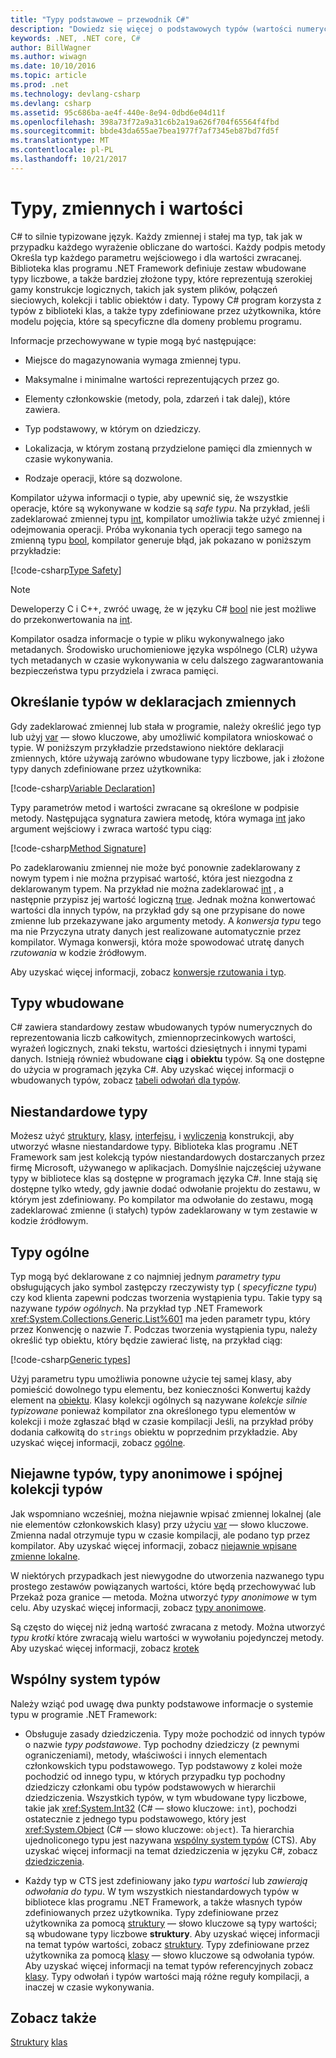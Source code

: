 ```yaml
---
title: "Typy podstawowe — przewodnik C#"
description: "Dowiedz się więcej o podstawowych typów (wartości numeryczne, ciągi i obiektów) we wszystkich programach języka C#"
keywords: .NET, .NET core, C#
author: BillWagner
ms.author: wiwagn
ms.date: 10/10/2016
ms.topic: article
ms.prod: .net
ms.technology: devlang-csharp
ms.devlang: csharp
ms.assetid: 95c686ba-ae4f-440e-8e94-0dbd6e04d11f
ms.openlocfilehash: 398a73f72a9a31c6b2a19a626f704f65564f4fbd
ms.sourcegitcommit: bbde43da655ae7bea1977f7af7345eb87bd7fd5f
ms.translationtype: MT
ms.contentlocale: pl-PL
ms.lasthandoff: 10/21/2017
---
```

# <a name="types-variables-and-values"></a>Typy, zmiennych i wartości  
C# to silnie typizowane język. Każdy zmiennej i stałej ma typ, tak jak w przypadku każdego wyrażenie obliczane do wartości. Każdy podpis metody Określa typ każdego parametru wejściowego i dla wartości zwracanej. Biblioteka klas programu .NET Framework definiuje zestaw wbudowane typy liczbowe, a także bardziej złożone typy, które reprezentują szerokiej gamy konstrukcje logicznych, takich jak system plików, połączeń sieciowych, kolekcji i tablic obiektów i daty. Typowy C# program korzysta z typów z biblioteki klas, a także typy zdefiniowane przez użytkownika, które modelu pojęcia, które są specyficzne dla domeny problemu programu.  
  
Informacje przechowywane w typie mogą być następujące:  
  
-   Miejsce do magazynowania wymaga zmiennej typu.  
  
-   Maksymalne i minimalne wartości reprezentujących przez go.  
  
-   Elementy członkowskie (metody, pola, zdarzeń i tak dalej), które zawiera.  
  
-   Typ podstawowy, w którym on dziedziczy.  
  
-   Lokalizacja, w którym zostaną przydzielone pamięci dla zmiennych w czasie wykonywania.  
  
-   Rodzaje operacji, które są dozwolone.  
  
Kompilator używa informacji o typie, aby upewnić się, że wszystkie operacje, które są wykonywane w kodzie są *safe typu*. Na przykład, jeśli zadeklarować zmiennej typu [int](language-reference/keywords/int.md), kompilator umożliwia także użyć zmiennej i odejmowania operacji. Próba wykonania tych operacji tego samego na zmienną typu [bool](language-reference/keywords/bool.md), kompilator generuje błąd, jak pokazano w poniższym przykładzie:  
  
[!code-csharp[Type Safety](../../samples/snippets/csharp/concepts/basic-types/type-safety.cs)]  
  
> [!NOTE]  
>  Deweloperzy C i C++, zwróć uwagę, że w języku C# [bool](language-reference/keywords/bool.md) nie jest możliwe do przekonwertowania na [int](language-reference/keywords/int.md).  
  
Kompilator osadza informacje o typie w pliku wykonywalnego jako metadanych. Środowisko uruchomieniowe języka wspólnego (CLR) używa tych metadanych w czasie wykonywania w celu dalszego zagwarantowania bezpieczeństwa typu przydziela i zwraca pamięci.  

## <a name="specifying-types-in-variable-declarations"></a>Określanie typów w deklaracjach zmiennych  
Gdy zadeklarować zmiennej lub stała w programie, należy określić jego typ lub użyj [var](language-reference/keywords/var.md) — słowo kluczowe, aby umożliwić kompilatora wnioskować o typie. W poniższym przykładzie przedstawiono niektóre deklaracji zmiennych, które używają zarówno wbudowane typy liczbowe, jak i złożone typy danych zdefiniowane przez użytkownika:  
  
[!code-csharp[Variable Declaration](../../samples/snippets/csharp/concepts/basic-types/variable-declaration.cs)]  
  
Typy parametrów metod i wartości zwracane są określone w podpisie metody. Następująca sygnatura zawiera metodę, która wymaga [int](language-reference/keywords/int.md) jako argument wejściowy i zwraca wartość typu ciąg:  
  
[!code-csharp[Method Signature](../../samples/snippets/csharp/concepts/basic-types/method-signature.cs)]  
  
Po zadeklarowaniu zmiennej nie może być ponownie zadeklarowany z nowym typem i nie można przypisać wartość, która jest niezgodna z deklarowanym typem. Na przykład nie można zadeklarować [int](language-reference/keywords/int.md) , a następnie przypisz jej wartość logiczną [true](language-reference/keywords/true.md). Jednak można konwertować wartości dla innych typów, na przykład gdy są one przypisane do nowe zmienne lub przekazywane jako argumenty metody. A *konwersja typu* tego ma nie Przyczyna utraty danych jest realizowane automatycznie przez kompilator. Wymaga konwersji, która może spowodować utratę danych *rzutowania* w kodzie źródłowym. 

Aby uzyskać więcej informacji, zobacz [konwersje rzutowania i typ](programming-guide/types/casting-and-type-conversions.md).
 
## <a name="built-in-types"></a>Typy wbudowane
C# zawiera standardowy zestaw wbudowanych typów numerycznych do reprezentowania liczb całkowitych, zmiennoprzecinkowych wartości, wyrażeń logicznych, znaki tekstu, wartości dziesiętnych i innymi typami danych. Istnieją również wbudowane **ciąg** i **obiektu** typów. Są one dostępne do użycia w programach języka C#. Aby uzyskać więcej informacji o wbudowanych typów, zobacz [tabeli odwołań dla typów](language-reference/keywords/reference-tables-for-types.md).  
  
## <a name="custom-types"></a>Niestandardowe typy  
Możesz użyć [struktury](language-reference/keywords/class.md), [klasy](language-reference/keywords/class.md), [interfejsu](language-reference/keywords/interface.md), i [wyliczenia](language-reference/keywords/enum.md) konstrukcji, aby utworzyć własne niestandardowe typy. Biblioteka klas programu .NET Framework sam jest kolekcją typów niestandardowych dostarczanych przez firmę Microsoft, używanego w aplikacjach. Domyślnie najczęściej używane typy w bibliotece klas są dostępne w programach języka C#. Inne stają się dostępne tylko wtedy, gdy jawnie dodać odwołanie projektu do zestawu, w którym jest zdefiniowany. Po kompilator ma odwołanie do zestawu, mogą zadeklarować zmienne (i stałych) typów zadeklarowany w tym zestawie w kodzie źródłowym. 
  
## <a name="generic-types"></a>Typy ogólne  
Typ mogą być deklarowane z co najmniej jednym *parametry typu* obsługujących jako symbol zastępczy rzeczywisty typ ( *specyficzne typu*) czy kod klienta zapewni podczas tworzenia wystąpienia typu. Takie typy są nazywane *typów ogólnych*. Na przykład typ .NET Framework <xref:System.Collections.Generic.List%601> ma jeden parametr typu, który przez Konwencję o nazwie *T*. Podczas tworzenia wystąpienia typu, należy określić typ obiektu, który będzie zawierać listę, na przykład ciąg:  
  
[!code-csharp[Generic types](../../samples/snippets/csharp/concepts/basic-types/generic-type.cs)] 
  
Użyj parametru typu umożliwia ponowne użycie tej samej klasy, aby pomieścić dowolnego typu elementu, bez konieczności Konwertuj każdy element na [obiektu](language-reference/keywords/object.md). Klasy kolekcji ogólnych są nazywane *kolekcje silnie typizowane* ponieważ kompilator zna określonego typu elementów w kolekcji i może zgłaszać błąd w czasie kompilacji Jeśli, na przykład próby dodania całkowitą do `strings` obiektu w poprzednim przykładzie. Aby uzyskać więcej informacji, zobacz [ogólne](programming-guide/generics/index.md). 

## <a name="implicit-types-anonymous-types-and-tuple-types"></a>Niejawne typów, typy anonimowe i spójnej kolekcji typów  
Jak wspomniano wcześniej, można niejawnie wpisać zmiennej lokalnej (ale nie elementów członkowskich klasy) przy użyciu [var](language-reference/keywords/var.md) — słowo kluczowe. Zmienna nadal otrzymuje typu w czasie kompilacji, ale podano typ przez kompilator. Aby uzyskać więcej informacji, zobacz [niejawnie wpisane zmienne lokalne](programming-guide/classes-and-structs/implicitly-typed-local-variables.md).  
  
W niektórych przypadkach jest niewygodne do utworzenia nazwanego typu prostego zestawów powiązanych wartości, które będą przechowywać lub Przekaż poza granice — metoda. Można utworzyć *typy anonimowe* w tym celu. Aby uzyskać więcej informacji, zobacz [typy anonimowe](programming-guide/classes-and-structs/anonymous-types.md).

Są często do więcej niż jedną wartość zwracana z metody. Można utworzyć *typu krotki* które zwracają wielu wartości w wywołaniu pojedynczej metody. Aby uzyskać więcej informacji, zobacz [krotek](tuples.md)

## <a name="the-common-type-system"></a>Wspólny system typów  
Należy wziąć pod uwagę dwa punkty podstawowe informacje o systemie typu w programie .NET Framework:  
  
-   Obsługuje zasady dziedziczenia. Typy może pochodzić od innych typów o nazwie *typy podstawowe*. Typ pochodny dziedziczy (z pewnymi ograniczeniami), metody, właściwości i innych elementach członkowskich typu podstawowego. Typ podstawowy z kolei może pochodzić od innego typu, w których przypadku typ pochodny dziedziczy członkami obu typów podstawowych w hierarchii dziedziczenia. Wszystkich typów, w tym wbudowane typy liczbowe, takie jak <xref:System.Int32> (C# — słowo kluczowe: `int`), pochodzi ostatecznie z jednego typu podstawowego, który jest <xref:System.Object> (C# — słowo kluczowe: `object`). Ta hierarchia ujednoliconego typu jest nazywana [wspólny system typów](../standard/common-type-system.md) (CTS). Aby uzyskać więcej informacji na temat dziedziczenia w języku C#, zobacz [dziedziczenia](programming-guide/classes-and-structs/inheritance.md).  
  
-   Każdy typ w CTS jest zdefiniowany jako *typu wartości* lub *zawierają odwołania do typu*. W tym wszystkich niestandardowych typów w bibliotece klas programu .NET Framework, a także własnych typów zdefiniowanych przez użytkownika. Typy zdefiniowane przez użytkownika za pomocą [struktury](language-reference/keywords/struct.md) — słowo kluczowe są typy wartości; są wbudowane typy liczbowe **struktury**. Aby uzyskać więcej informacji na temat typów wartości, zobacz [struktury](structs.md). Typy zdefiniowane przez użytkownika za pomocą [klasy](language-reference/keywords/class.md) — słowo kluczowe są odwołania typów. Aby uzyskać więcej informacji na temat typów referencyjnych zobacz [klasy](classes.md). Typy odwołań i typów wartości mają różne reguły kompilacji, a inaczej w czasie wykonywania.
 
  
## <a name="see-also"></a>Zobacz także
[Struktury](structs.md)
[klas](classes.md)
